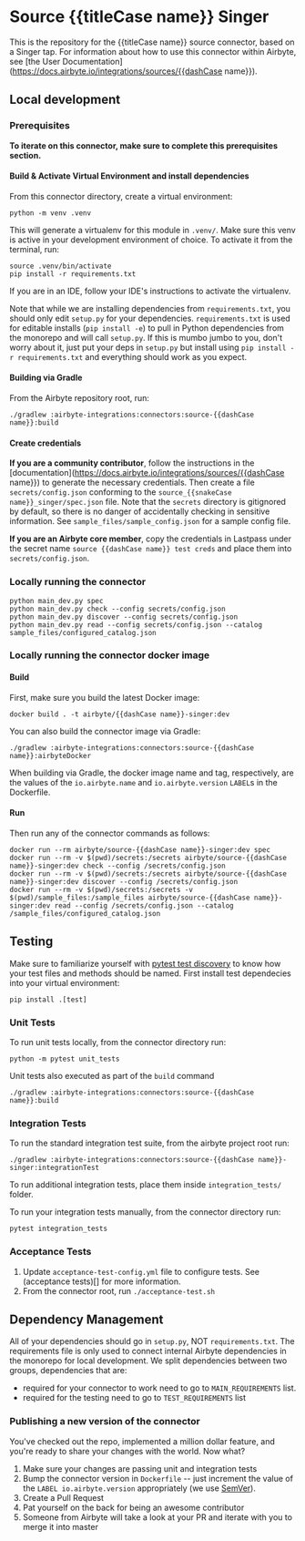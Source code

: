 # Source {{titleCase name}} Singer

This is the repository for the {{titleCase name}} source connector, based on a Singer tap.
For information about how to use this connector within Airbyte, see [the User Documentation](https://docs.airbyte.io/integrations/sources/{{dashCase name}}).

## Local development

### Prerequisites
**To iterate on this connector, make sure to complete this prerequisites section.**

#### Build & Activate Virtual Environment and install dependencies
From this connector directory, create a virtual environment:
```
python -m venv .venv
```

This will generate a virtualenv for this module in `.venv/`. Make sure this venv is active in your
development environment of choice. To activate it from the terminal, run:
```
source .venv/bin/activate
pip install -r requirements.txt
```
If you are in an IDE, follow your IDE's instructions to activate the virtualenv.

Note that while we are installing dependencies from `requirements.txt`, you should only edit `setup.py` for your dependencies. `requirements.txt` is
used for editable installs (`pip install -e`) to pull in Python dependencies from the monorepo and will call `setup.py`.
If this is mumbo jumbo to you, don't worry about it, just put your deps in `setup.py` but install using `pip install -r requirements.txt` and everything
should work as you expect.

#### Building via Gradle
From the Airbyte repository root, run:
```
./gradlew :airbyte-integrations:connectors:source-{{dashCase name}}:build
```

#### Create credentials
**If you are a community contributor**, follow the instructions in the [documentation](https://docs.airbyte.io/integrations/sources/{{dashCase name}})
to generate the necessary credentials. Then create a file `secrets/config.json` conforming to the `source_{{snakeCase name}}_singer/spec.json` file.
Note that the `secrets` directory is gitignored by default, so there is no danger of accidentally checking in sensitive information.
See `sample_files/sample_config.json` for a sample config file.

**If you are an Airbyte core member**, copy the credentials in Lastpass under the secret name `source {{dashCase name}} test creds`
and place them into `secrets/config.json`.

### Locally running the connector
```
python main_dev.py spec
python main_dev.py check --config secrets/config.json
python main_dev.py discover --config secrets/config.json
python main_dev.py read --config secrets/config.json --catalog sample_files/configured_catalog.json
```

### Locally running the connector docker image

#### Build
First, make sure you build the latest Docker image:
```
docker build . -t airbyte/{{dashCase name}}-singer:dev
```

You can also build the connector image via Gradle:
```
./gradlew :airbyte-integrations:connectors:source-{{dashCase name}}:airbyteDocker
```
When building via Gradle, the docker image name and tag, respectively, are the values of the `io.airbyte.name` and `io.airbyte.version` `LABEL`s in
the Dockerfile.

#### Run
Then run any of the connector commands as follows:
```
docker run --rm airbyte/source-{{dashCase name}}-singer:dev spec
docker run --rm -v $(pwd)/secrets:/secrets airbyte/source-{{dashCase name}}-singer:dev check --config /secrets/config.json
docker run --rm -v $(pwd)/secrets:/secrets airbyte/source-{{dashCase name}}-singer:dev discover --config /secrets/config.json
docker run --rm -v $(pwd)/secrets:/secrets -v $(pwd)/sample_files:/sample_files airbyte/source-{{dashCase name}}-singer:dev read --config /secrets/config.json --catalog /sample_files/configured_catalog.json
```
## Testing
   Make sure to familiarize yourself with [pytest test discovery](https://docs.pytest.org/en/latest/goodpractices.html#test-discovery) to know how your test files and methods should be named.
First install test dependecies into your virtual environment:
```
pip install .[test]
```
### Unit Tests
To run unit tests locally, from the connector directory run:
```
python -m pytest unit_tests
```
Unit tests also executed as part of the `build` command
```
./gradlew :airbyte-integrations:connectors:source-{{dashCase name}}:build
```
### Integration Tests
To run the standard integration test suite, from the airbyte project root run:
```
./gradlew :airbyte-integrations:connectors:source-{{dashCase name}}-singer:integrationTest
```
To run additional integration tests, place them inside `integration_tests/` folder.

To run your integration tests manually, from the connector directory run:
```
pytest integration_tests
```

### Acceptance Tests
1. Update `acceptance-test-config.yml` file to configure tests. See (acceptance tests)[] for more information.
2. From the connector root, run `./acceptance-test.sh` 

## Dependency Management
All of your dependencies should go in `setup.py`, NOT `requirements.txt`. The requirements file is only used to connect internal Airbyte dependencies in the monorepo for local development. 
We split dependencies between two groups, dependencies that are:
* required for your connector to work need to go to `MAIN_REQUIREMENTS` list. 
* required for the testing need to go to `TEST_REQUIREMENTS` list

### Publishing a new version of the connector
You've checked out the repo, implemented a million dollar feature, and you're ready to share your changes with the world. Now what?
1. Make sure your changes are passing unit and integration tests
1. Bump the connector version in `Dockerfile` -- just increment the value of the `LABEL io.airbyte.version` appropriately (we use [SemVer](https://semver.org/)).
1. Create a Pull Request
1. Pat yourself on the back for being an awesome contributor
1. Someone from Airbyte will take a look at your PR and iterate with you to merge it into master
